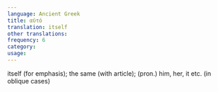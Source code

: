 ```yaml
---
language: Ancient Greek
title: αὐτό
translation: itself
other translations:
frequency: 6
category: 
usage:
---
```

itself (for emphasis); the same (with article); (pron.) him, her, it etc. (in oblique cases)